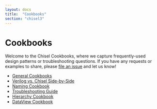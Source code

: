 ```yaml
---
layout: docs
title:  "Cookbooks"
section: "chisel3"
---
```


# Cookbooks

Welcome to the Chisel Cookbooks, where we capture frequently-used design patterns or troubleshooting questions.
If you have any requests or examples to share,
please [file an issue](https://github.com/chipsalliance/chisel3/issues/new) and let us know!

* [General Cookbooks](https://github.com/chipsalliance/chisel/blob/main/docs/src/cookbooks/cookbook.md)
* [Verilog vs. Chisel Side-by-Side](https://github.com/chipsalliance/chisel/blob/main/docs/src/cookbooks/verilog-vs-chisel.md)
* [Naming Cookbook](https://github.com/chipsalliance/chisel/blob/main/docs/src/cookbooks/naming.md)
* [Troubleshooting Guide](https://github.com/chipsalliance/chisel/blob/main/docs/src/cookbooks/troubleshooting.md)
* [Hierarchy Cookbook](https://github.com/chipsalliance/chisel/blob/main/docs/src/cookbooks/hierarchy.md)
* [DataView Cookbook](https://github.com/chipsalliance/chisel/blob/main/docs/src/cookbooks/dataview.md)
